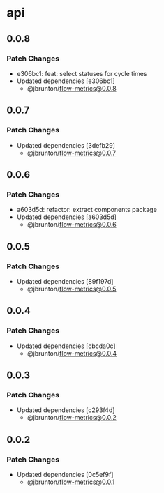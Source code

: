 # api

## 0.0.8

### Patch Changes

- e306bc1: feat: select statuses for cycle times
- Updated dependencies [e306bc1]
  - @jbrunton/flow-metrics@0.0.8

## 0.0.7

### Patch Changes

- Updated dependencies [3defb29]
  - @jbrunton/flow-metrics@0.0.7

## 0.0.6

### Patch Changes

- a603d5d: refactor: extract components package
- Updated dependencies [a603d5d]
  - @jbrunton/flow-metrics@0.0.6

## 0.0.5

### Patch Changes

- Updated dependencies [89f197d]
  - @jbrunton/flow-metrics@0.0.5

## 0.0.4

### Patch Changes

- Updated dependencies [cbcda0c]
  - @jbrunton/flow-metrics@0.0.4

## 0.0.3

### Patch Changes

- Updated dependencies [c293f4d]
  - @jbrunton/flow-metrics@0.0.2

## 0.0.2

### Patch Changes

- Updated dependencies [0c5ef9f]
  - @jbrunton/flow-metrics@0.0.1
